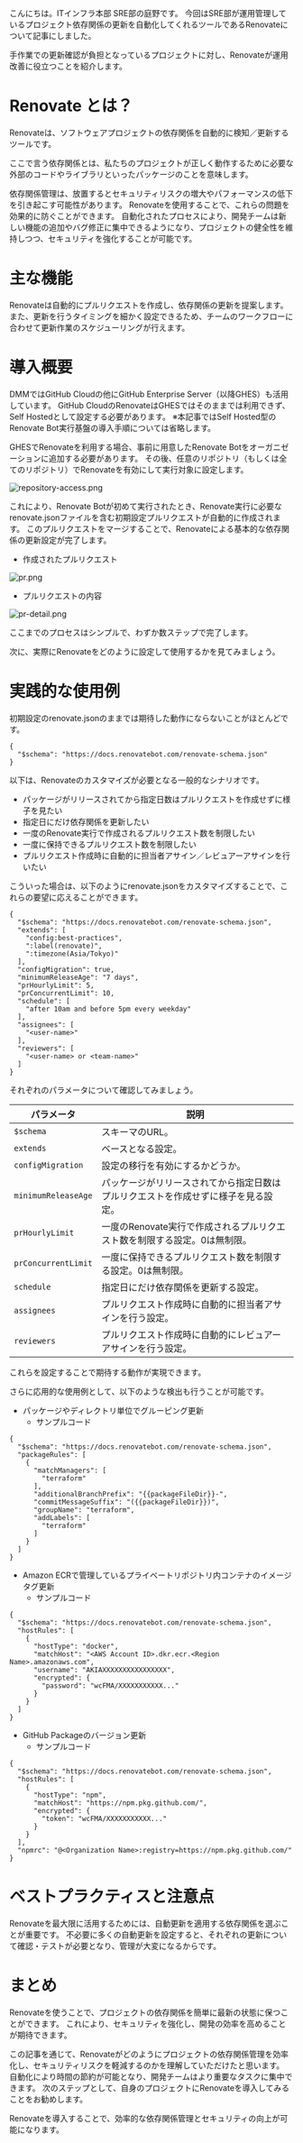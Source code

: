 こんにちは。ITインフラ本部 SRE部の庭野です。
今回はSRE部が運用管理しているプロジェクト依存関係の更新を自動化してくれるツールであるRenovateについて記事にしました。

手作業での更新確認が負担となっているプロジェクトに対し、Renovateが運用改善に役立つことを紹介します。

# Renovate とは？
Renovateは、ソフトウェアプロジェクトの依存関係を自動的に検知／更新するツールです。

ここで言う依存関係とは、私たちのプロジェクトが正しく動作するために必要な外部のコードやライブラリといったパッケージのことを意味します。

依存関係管理は、放置するとセキュリティリスクの増大やパフォーマンスの低下を引き起こす可能性があります。
Renovateを使用することで、これらの問題を効果的に防ぐことができます。
自動化されたプロセスにより、開発チームは新しい機能の追加やバグ修正に集中できるようになり、プロジェクトの健全性を維持しつつ、セキュリティを強化することが可能です。

# 主な機能
Renovateは自動的にプルリクエストを作成し、依存関係の更新を提案します。
また、更新を行うタイミングを細かく設定できるため、チームのワークフローに合わせて更新作業のスケジューリングが行えます。

# 導入概要
DMMではGitHub Cloudの他にGitHub Enterprise Server（以降GHES）も活用しています。
GitHub CloudのRenovateはGHESではそのままでは利用できず、Self Hostedとして設定する必要があります。
※本記事ではSelf Hosted型のRenovate Bot実行基盤の導入手順については省略します。

GHESでRenovateを利用する場合、事前に用意したRenovate Botをオーガニゼーションに追加する必要があります。
その後、任意のリポジトリ（もしくは全てのリポジトリ）でRenovateを有効にして実行対象に設定します。

![repository-access.png](repository-access.png)

これにより、Renovate Botが初めて実行されたとき、Renovate実行に必要なrenovate.jsonファイルを含む初期設定プルリクエストが自動的に作成されます。
このプルリクエストをマージすることで、Renovateによる基本的な依存関係の更新設定が完了します。

* 作成されたプルリクエスト

![pr.png](pr.png)

* プルリクエストの内容

![pr-detail.png](pr-detail.png)

ここまでのプロセスはシンプルで、わずか数ステップで完了します。

次に、実際にRenovateをどのように設定して使用するかを見てみましょう。

# 実践的な使用例
初期設定のrenovate.jsonのままでは期待した動作にならないことがほとんどです。

```
{
  "$schema": "https://docs.renovatebot.com/renovate-schema.json"
}
```

以下は、Renovateのカスタマイズが必要となる一般的なシナリオです。

- パッケージがリリースされてから指定日数はプルリクエストを作成せずに様子を見たい
- 指定日にだけ依存関係を更新したい
- 一度のRenovate実行で作成されるプルリクエスト数を制限したい
- 一度に保持できるプルリクエスト数を制限したい
- プルリクエスト作成時に自動的に担当者アサイン／レビュアーアサインを行いたい

こういった場合は、以下のようにrenovate.jsonをカスタマイズすることで、これらの要望に応えることができます。

```
{
  "$schema": "https://docs.renovatebot.com/renovate-schema.json",
  "extends": [
    "config:best-practices",
    ":label(renovate)",
    ":timezone(Asia/Tokyo)"
  ],
  "configMigration": true,
  "minimumReleaseAge": "7 days",
  "prHourlyLimit": 5,
  "prConcurrentLimit": 10,
  "schedule": [
    "after 10am and before 5pm every weekday"
  ],
  "assignees": [
    "<user-name>"
  ],
  "reviewers": [
    "<user-name> or <team-name>"
  ]
}
```

それぞれのパラメータについて確認してみましょう。

| パラメータ | 説明 |
| --- | --- |
| `$schema` | スキーマのURL。 |
| `extends` | ベースとなる設定。 |
| `configMigration` | 設定の移行を有効にするかどうか。 |
| `minimumReleaseAge` | パッケージがリリースされてから指定日数はプルリクエストを作成せずに様子を見る設定。 |
| `prHourlyLimit` | 一度のRenovate実行で作成されるプルリクエスト数を制限する設定。0は無制限。 |
| `prConcurrentLimit` | 一度に保持できるプルリクエスト数を制限する設定。0は無制限。 |
| `schedule` | 指定日にだけ依存関係を更新する設定。 |
| `assignees` | プルリクエスト作成時に自動的に担当者アサインを行う設定。 |
| `reviewers` | プルリクエスト作成時に自動的にレビュアーアサインを行う設定。 |

これらを設定することで期待する動作が実現できます。

さらに応用的な使用例として、以下のような検出も行うことが可能です。

- パッケージやディレクトリ単位でグルーピング更新
  - サンプルコード
```
{
  "$schema": "https://docs.renovatebot.com/renovate-schema.json",
  "packageRules": [
    {
      "matchManagers": [
        "terraform"
      ],
      "additionalBranchPrefix": "{{packageFileDir}}-",
      "commitMessageSuffix": "({{packageFileDir}})",
      "groupName": "terraform",
      "addLabels": [
        "terraform"
      ]
    }
  ]
}
```
- Amazon ECRで管理しているプライベートリポジトリ内コンテナのイメージタグ更新
  - サンプルコード
```
{
  "$schema": "https://docs.renovatebot.com/renovate-schema.json",
  "hostRules": [
    {
      "hostType": "docker",
      "matchHost": "<AWS Account ID>.dkr.ecr.<Region Name>.amazonaws.com",
      "username": "AKIAXXXXXXXXXXXXXXXX",
      "encrypted": {
        "password": "wcFMA/XXXXXXXXXXX..."
      }
    }
  ]
}
```
- GitHub Packageのバージョン更新
  - サンプルコード
```
{
  "$schema": "https://docs.renovatebot.com/renovate-schema.json",
  "hostRules": [
    {
      "hostType": "npm",
      "matchHost": "https://npm.pkg.github.com/",
      "encrypted": {
        "token": "wcFMA/XXXXXXXXXXX..."
      }
    }
  ],
  "npmrc": "@<Organization Name>:registry=https://npm.pkg.github.com/"
}
```

# ベストプラクティスと注意点
Renovateを最大限に活用するためには、自動更新を適用する依存関係を選ぶことが重要です。
不必要に多くの自動更新を設定すると、それぞれの更新について確認・テストが必要となり、管理が大変になるからです。

# まとめ
Renovateを使うことで、プロジェクトの依存関係を簡単に最新の状態に保つことができます。
これにより、セキュリティを強化し、開発の効率を高めることが期待できます。

この記事を通じて、Renovateがどのようにプロジェクトの依存関係管理を効率化し、セキュリティリスクを軽減するのかを理解していただけたと思います。
自動化により時間の節約が可能となり、開発チームはより重要なタスクに集中できます。
次のステップとして、自身のプロジェクトにRenovateを導入してみることをお勧めします。

Renovateを導入することで、効率的な依存関係管理とセキュリティの向上が可能になります。
